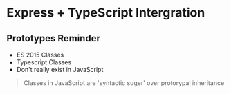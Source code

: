 # Express + TypeScript Intergration

## Prototypes Reminder
- ES 2015 Classes
- Typescript Classes
- Don't really exist in JavaScript

> Classes in JavaScript are 'syntactic suger' over protorypal inheritance